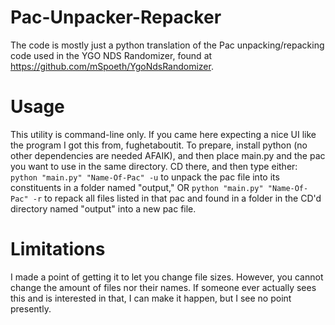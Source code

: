 # Pac-Unpacker-Repacker
The code is mostly just a python translation of the Pac unpacking/repacking code used in the YGO NDS Randomizer, found at https://github.com/mSpoeth/YgoNdsRandomizer.

# Usage
This utility is command-line only. If you came here expecting a nice UI like the program I got this from, fughetaboutit. To prepare, install python (no other dependencies are needed AFAIK), and then place main.py and the pac you want to use in the same directory. CD there, and then type either:
``` python "main.py" "Name-Of-Pac" -u ```
to unpack the pac file into its constituents in a folder named "output," OR
``` python "main.py" "Name-Of-Pac" -r ```
to repack all files listed in that pac and found in a folder in the CD'd directory named "output" into a new pac file.

# Limitations
I made a point of getting it to let you change file sizes. However, you cannot change the amount of files nor their names. If someone ever actually sees this and is interested in that, I can make it happen, but I see no point presently.
